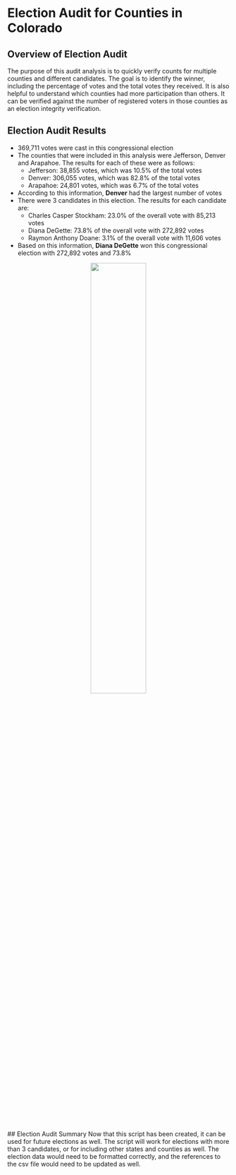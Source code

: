 # Election Audit for Counties in Colorado
## Overview of Election Audit
The purpose of this audit analysis is to quickly verify counts for multiple counties and different candidates. The goal is to identify the winner, including the percentage of votes and the total votes they received. It is also helpful to understand which counties had more participation than others. It can be verified against the number of registered voters in those counties as an election integrity verification. 

## Election Audit Results
* 369,711 votes were cast in this congressional election 
* The counties that were included in this analysis were Jefferson, Denver and Arapahoe. The results for each of these were as follows: 
    * Jefferson: 38,855 votes, which was 10.5% of the total votes
    * Denver:    306,055 votes, which was 82.8% of the total votes
    * Arapahoe:  24,801 votes, which was 6.7% of the total votes
* According to this information, **Denver** had the largest number of votes
* There were 3 candidates in this election. The results for each candidate are:
   * Charles Casper Stockham: 23.0% of the overall vote with 85,213 votes
   * Diana DeGette:           73.8% of the overall vote with 272,892 votes
   * Raymon Anthony Doane:    3.1% of the overall vote with 11,606 votes
* Based on this information, **Diana DeGette** won this congressional election with 272,892 votes and 73.8% 
<p align="center" width="100%">
    <img width="50%" src=https://user-images.githubusercontent.com/105991478/176971014-68fd10a4-5cd2-46ce-9f76-d6ad77d405e5.png>
</p>
## Election Audit Summary
Now that this script has been created, it can be used for future elections as well. The script will work for elections with more than 3 candidates, or for including other states and counties as well. The election data would need to be formatted correctly, and the references to the csv file would need to be updated as well. 
